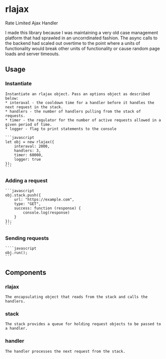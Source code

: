 # rlajax
Rate Limited Ajax Handler

I made this library because I was maintaining a very old case management platform that had sprawled in an uncorrdinated fashion. The async calls to the backend had scaled out overtime to the point where a units of functionality would break other units of functionality or cause random page loads and server timeouts. 

## Usage

### Instantiate

    Instantiate an rlajax object. Pass an options object as described below: 
    * interaval - the cooldown time for a handler before it handles the next request in the stack. 
    * handlers - the number of handlers pulling from the stack of requests.
    * timer - the regulator for the number of active requests allowed in a given period of time.
    * logger - flag to print statements to the console

    ```javascript
    let obj = new rlajax({
        interaval: 2000,
        handlers: 3,
        timer: 60000,
        logger: true
    });
    ```

### Adding a request

    ```javascript
    obj.stack.push({
        url: "https://example.com",
        type: "GET",
        success: function (response) {
            console.log(response)
        }
    });
    ```

### Sending requests

    ````javascript
    obj.run();
    ```

## Components

### rlajax

    The encapsulating object that reads from the stack and calls the handlers.

### stack

    The stack provides a queue for holding request objects to be passed to a handler. 

### handler

    The handler processes the next request from the stack.

